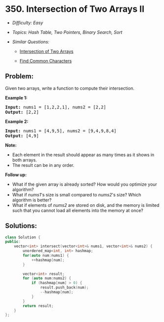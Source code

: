 # 350. Intersection of Two Arrays II

* *Difficulty: Easy*

* *Topics: Hash Table, Two Pointers, Binary Search, Sort*

* *Similar Questions:*

  * [Intersection of Two Arrays](./tests/intersection-of-two-arrays-ii.md)

  * [Find Common Characters](./tests/intersection-of-two-arrays-ii.md)

## Problem:

<p>Given two arrays, write a function to compute their intersection.</p>

<p><strong>Example 1:</strong></p>

<pre>
<strong>Input: </strong>nums1 = <span id="example-input-1-1">[1,2,2,1]</span>, nums2 = <span id="example-input-1-2">[2,2]</span>
<strong>Output: </strong><span id="example-output-1">[2,2]</span>
</pre>

<div>
<p><strong>Example 2:</strong></p>

<pre>
<strong>Input: </strong>nums1 = <span id="example-input-2-1">[4,9,5]</span>, nums2 = <span id="example-input-2-2">[9,4,9,8,4]</span>
<strong>Output: </strong><span id="example-output-2">[4,9]</span></pre>
</div>

<p><b>Note:</b></p>

<ul>
	<li>Each element in the result should appear as many times as it shows in both arrays.</li>
	<li>The result can be in any order.</li>
</ul>

<p><b>Follow up:</b></p>

<ul>
	<li>What if the given array is already sorted? How would you optimize your algorithm?</li>
	<li>What if <i>nums1</i>&#39;s size is small compared to <i>nums2</i>&#39;s size? Which algorithm is better?</li>
	<li>What if elements of <i>nums2</i> are stored on disk, and the memory is limited such that you cannot load all elements into the memory at once?</li>
</ul>

## Solutions:

```c++
class Solution {
public:
    vector<int> intersect(vector<int>& nums1, vector<int>& nums2) {
        unordered_map<int, int> hashmap;
        for(auto num:nums1) {
            ++hashmap[num];
        }
        
        vector<int> result;
        for (auto num:nums2) {
            if (hashmap[num] > 0) {
                result.push_back(num);
                --hashmap[num];
            }
        } 
        return result;
    }
};
```
